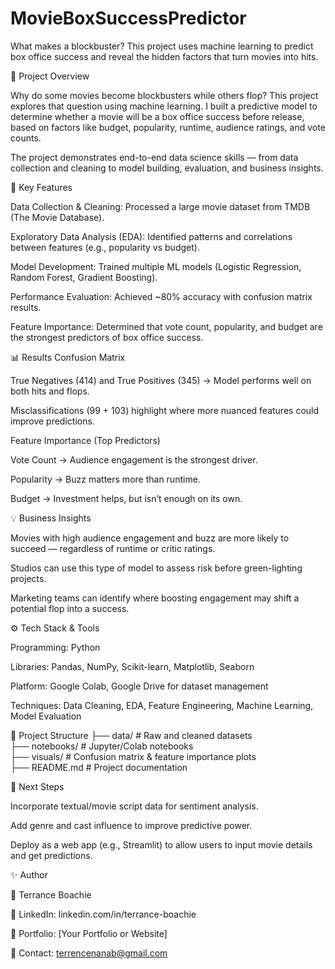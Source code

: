 # MovieBoxSuccessPredictor
What makes a blockbuster? This project uses machine learning to predict box office success and reveal the hidden factors that turn movies into hits.

📌 Project Overview

Why do some movies become blockbusters while others flop?
This project explores that question using machine learning. I built a predictive model to determine whether a movie will be a box office success before release, based on factors like budget, popularity, runtime, audience ratings, and vote counts.

The project demonstrates end-to-end data science skills — from data collection and cleaning to model building, evaluation, and business insights.

🚀 Key Features

Data Collection & Cleaning: Processed a large movie dataset from TMDB (The Movie Database).

Exploratory Data Analysis (EDA): Identified patterns and correlations between features (e.g., popularity vs budget).

Model Development: Trained multiple ML models (Logistic Regression, Random Forest, Gradient Boosting).

Performance Evaluation: Achieved ~80% accuracy with confusion matrix results.

Feature Importance: Determined that vote count, popularity, and budget are the strongest predictors of box office success.

📊 Results
Confusion Matrix

True Negatives (414) and True Positives (345) → Model performs well on both hits and flops.

Misclassifications (99 + 103) highlight where more nuanced features could improve predictions.

Feature Importance (Top Predictors)

Vote Count → Audience engagement is the strongest driver.

Popularity → Buzz matters more than runtime.

Budget → Investment helps, but isn’t enough on its own.

💡 Business Insights

Movies with high audience engagement and buzz are more likely to succeed — regardless of runtime or critic ratings.

Studios can use this type of model to assess risk before green-lighting projects.

Marketing teams can identify where boosting engagement may shift a potential flop into a success.

⚙️ Tech Stack & Tools

Programming: Python

Libraries: Pandas, NumPy, Scikit-learn, Matplotlib, Seaborn

Platform: Google Colab, Google Drive for dataset management

Techniques: Data Cleaning, EDA, Feature Engineering, Machine Learning, Model Evaluation

📂 Project Structure
├── data/                # Raw and cleaned datasets  
├── notebooks/           # Jupyter/Colab notebooks  
├── visuals/             # Confusion matrix & feature importance plots  
├── README.md            # Project documentation  

🔮 Next Steps

Incorporate textual/movie script data for sentiment analysis.

Add genre and cast influence to improve predictive power.

Deploy as a web app (e.g., Streamlit) to allow users to input movie details and get predictions.

✨ Author

👤 Terrance Boachie 

💼 LinkedIn: linkedin.com/in/terrance-boachie

📂 Portfolio: [Your Portfolio or Website]

📧 Contact: terrencenanab@gmail.com
